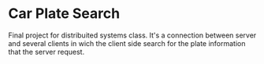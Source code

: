 # Car Plate Search
Final project for distribuited systems class. It's a connection between server and several clients in wich the client side search for the plate information that the server request.
